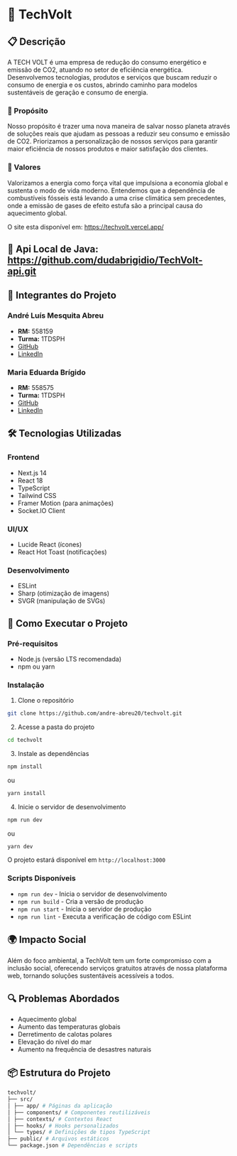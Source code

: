 # 🌱 TechVolt

## 📋 Descrição
A TECH VOLT é uma empresa de redução do consumo energético e emissão de CO2, atuando no setor de eficiência energética. Desenvolvemos tecnologias, produtos e serviços que buscam reduzir o consumo de energia e os custos, abrindo caminho para modelos sustentáveis de geração e consumo de energia.

### 🎯 Propósito
Nosso propósito é trazer uma nova maneira de salvar nosso planeta através de soluções reais que ajudam as pessoas a reduzir seu consumo e emissão de CO2. Priorizamos a personalização de nossos serviços para garantir maior eficiência de nossos produtos e maior satisfação dos clientes.

### 💚 Valores
Valorizamos a energia como força vital que impulsiona a economia global e sustenta o modo de vida moderno. Entendemos que a dependência de combustíveis fósseis está levando a uma crise climática sem precedentes, onde a emissão de gases de efeito estufa são a principal causa do aquecimento global.

O site esta disponível em: https://techvolt.vercel.app/

## 📁 Api Local de Java: https://github.com/dudabrigidio/TechVolt-api.git

## 👥 Integrantes do Projeto

### André Luís Mesquita Abreu
- **RM:** 558159
- **Turma:** 1TDSPH
- [GitHub](https://github.com/andre-abreu20)
- [LinkedIn](https://www.linkedin.com/in/andrémesquita/)

### Maria Eduarda Brígido
- **RM:** 558575
- **Turma:** 1TDSPH
- [GitHub](https://github.com/dudabrigidio)
- [LinkedIn](https://www.linkedin.com/in/mbrigidio/)

## 🛠️ Tecnologias Utilizadas

### Frontend
- Next.js 14
- React 18
- TypeScript
- Tailwind CSS
- Framer Motion (para animações)
- Socket.IO Client

### UI/UX
- Lucide React (ícones)
- React Hot Toast (notificações)

### Desenvolvimento
- ESLint
- Sharp (otimização de imagens)
- SVGR (manipulação de SVGs)

## 🚀 Como Executar o Projeto

### Pré-requisitos
- Node.js (versão LTS recomendada)
- npm ou yarn

### Instalação

1. Clone o repositório

```bash
git clone https://github.com/andre-abreu20/techvolt.git
```

2. Acesse a pasta do projeto

```bash
cd techvolt
```

3. Instale as dependências

```bash
npm install
```

ou

```bash
yarn install
```

4. Inicie o servidor de desenvolvimento

```bash
npm run dev
```

ou

```bash
yarn dev
```

O projeto estará disponível em `http://localhost:3000`

### Scripts Disponíveis

- `npm run dev` - Inicia o servidor de desenvolvimento
- `npm run build` - Cria a versão de produção
- `npm run start` - Inicia o servidor de produção
- `npm run lint` - Executa a verificação de código com ESLint

## 🌍 Impacto Social
Além do foco ambiental, a TechVolt tem um forte compromisso com a inclusão social, oferecendo serviços gratuitos através de nossa plataforma web, tornando soluções sustentáveis acessíveis a todos.

## 🔍 Problemas Abordados
- Aquecimento global
- Aumento das temperaturas globais
- Derretimento de calotas polares
- Elevação do nível do mar
- Aumento na frequência de desastres naturais

## 📦 Estrutura do Projeto

```bash
techvolt/
├── src/
│ ├── app/ # Páginas da aplicação
│ ├── components/ # Componentes reutilizáveis
│ ├── contexts/ # Contextos React
│ ├── hooks/ # Hooks personalizados
│ └── types/ # Definições de tipos TypeScript
├── public/ # Arquivos estáticos
└── package.json # Dependências e scripts
```